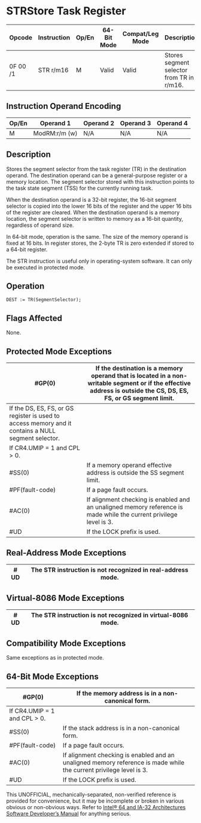 # STR**Store Task Register**

| Opcode   | Instruction | Op/En | 64-Bit Mode | Compat/Leg Mode | Description                               |
| -------- | ----------- | ----- | ----------- | --------------- | ----------------------------------------- |
| 0F 00 /1 | STR r/m16   | M     | Valid       | Valid           | Stores segment selector from TR in r/m16. |

## Instruction Operand Encoding

| Op/En | Operand 1     | Operand 2 | Operand 3 | Operand 4 |
| ----- | ------------- | --------- | --------- | --------- |
| M     | ModRM:r/m (w) | N/A       | N/A       | N/A       |

## Description

Stores the segment selector from the task register (TR) in the destination operand. The destination operand can be a general-purpose register or a memory location. The segment selector stored with this instruction points to the task state segment (TSS) for the currently running task.

When the destination operand is a 32-bit register, the 16-bit segment selector is copied into the lower 16 bits of the register and the upper 16 bits of the register are cleared. When the destination operand is a memory location, the segment selector is written to memory as a 16-bit quantity, regardless of operand size.

In 64-bit mode, operation is the same. The size of the memory operand is fixed at 16 bits. In register stores, the 2-byte TR is zero extended if stored to a 64-bit register.

The STR instruction is useful only in operating-system software. It can only be executed in protected mode.

## Operation

```
DEST := TR(SegmentSelector);

```

## Flags Affected

None.

## Protected Mode Exceptions

| \#​​​​GP(0)                                                                                         | If the destination is a memory operand that is located in a non-writable segment or if the effective address is outside the CS, DS, ES, FS, or GS segment limit. |
| --------------------------------------------------------------------------------------------------- | ---------------------------------------------------------------------------------------------------------------------------------------------------------------- |
| If the DS, ES, FS, or GS register is used to access memory and it contains a NULL segment selector. |
| If CR4.UMIP = 1 and CPL > 0.                                                                        |
| \#​​​​​SS(0)                                                                                        | If a memory operand effective address is outside the SS segment limit.                                                                                           |
| \#​PF(fault-code)                                                                                   | If a page fault occurs.                                                                                                                                          |
| \#​AC(0)                                                                                            | If alignment checking is enabled and an unaligned memory reference is made while the current privilege level is 3.                                               |
| #​​​UD                                                                                              | If the LOCK prefix is used.                                                                                                                                      |

## Real-Address Mode Exceptions

| #​​​UD | The STR instruction is not recognized in real-address mode. |
| ------ | ----------------------------------------------------------- |

## Virtual-8086 Mode Exceptions

| #​​​UD | The STR instruction is not recognized in virtual-8086 mode. |
| ------ | ----------------------------------------------------------- |

## Compatibility Mode Exceptions

Same exceptions as in protected mode.

## 64-Bit Mode Exceptions

| \#​​​​GP(0)                  | If the memory address is in a non-canonical form.                                                                  |
| ---------------------------- | ------------------------------------------------------------------------------------------------------------------ |
| If CR4.UMIP = 1 and CPL > 0. |
| \#​​​​​SS(0)                 | If the stack address is in a non-canonical form.                                                                   |
| \#​PF(fault-code)            | If a page fault occurs.                                                                                            |
| \#​AC(0)                     | If alignment checking is enabled and an unaligned memory reference is made while the current privilege level is 3. |
| #​​​UD                       | If the LOCK prefix is used.                                                                                        |

This UNOFFICIAL, mechanically-separated, non-verified reference is provided for convenience, but it may be
incomplete or broken in various obvious or non-obvious
ways. Refer to [Intel® 64 and IA-32 Architectures Software Developer’s Manual](https://software.intel.com/en-us/download/intel-64-and-ia-32-architectures-sdm-combined-volumes-1-2a-2b-2c-2d-3a-3b-3c-3d-and-4) for anything serious.
